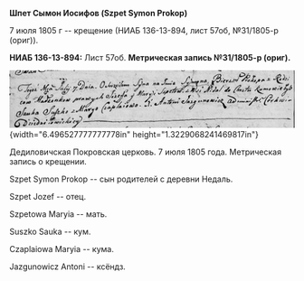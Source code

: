**Шпет Сымон Иосифов (Szpet Symon Prokop)**

7 июля 1805 г -- крещение (НИАБ 136-13-894, лист 57об, №31/1805-р
(ориг)).

**НИАБ 136-13-894:** Лист 57об. **Метрическая запись №31/1805-р
(ориг).**

![](./media/2fef69ca23d09afefbaa0d65c5e6b6d7b081d645.png){width="6.496527777777778in"
height="1.3229068241469817in"}

Дедиловичская Покровская церковь. 7 июля 1805 года. Метрическая запись о
крещении.

Szpet Symon Prokop -- сын родителей с деревни Недаль.

Szpet Jozef -- отец.

Szpetowa Maryia -- мать.

Suszko Sauka -- кум.

Czaplaiowa Maryia -- кума.

Jazgunowicz Antoni -- ксёндз.
